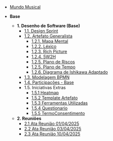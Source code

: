 <!-- docs/_sidebar.md -->

- [Mundo Musical](/)

- **Base**
  - **1. Desenho de Software (Base)**
    - [1.1. Design Sprint](/Base/1.1.DesignSprint.md)
    - [1.2. Artefato Generalista](/Base/1.2.ArtefatoGeneralista/index.md)
      - [1.2.1. Mapa Mental](/Base/1.2.ArtefatoGeneralista/1.2.1.MapaMental.md)
      - [1.2.2. Léxico](/Base/1.2.ArtefatoGeneralista/1.2.2.Lexico.md)
      - [1.2.3. Rich Picture](/Base/1.2.ArtefatoGeneralista/1.2.3.RichPicture.md)
      - [1.2.4. 5W2H](/Base/1.2.ArtefatoGeneralista/1.2.4.5W2H.md)
      - [1.2.5. Plano de Riscos](/Base/1.2.ArtefatoGeneralista/1.2.5.PlanoDeRiscos.md)
      - [1.2.5. Plano de Tempo](/Base/1.2.ArtefatoGeneralista/1.2.5.PlanoDeTempo.md)
      - [1.2.6. Diagrama de Ishikawa Adaptado](/Base/1.2.ArtefatoGeneralista/1.2.6.DiagramaIshikawa.md)
    - [1.3. Modelagem BPMN](/Base/1.3.ModelagemBPMN.md)
    - [1.4. Participações - Base](/Base/1.4.ParticipacoesBase.md)
    - 1.5. Iniciativas Extras
      - [1.5.1 Heatmap](/Base/1.5.IniciativasExtras/1.5.1.Heatmap.md)
      - [1.5.2 Template Artefato](/Base/1.5.IniciativasExtras/1.5.2.Template_artefato.md)
      - [1.5.3 Ferramentas Utilizadas](/Base/1.5.IniciativasExtras/1.5.3.Ferramentas.md)
      - [1.5.4 Questionario](/Base/1.5.IniciativasExtras/1.5.4.Questionario.md)
      - [1.5.5 TermoConsentimento](/Base/1.5.IniciativasExtras/1.5.5.TermoConsentimento.md)
  - **2. Reuniões**
    - [2.1 Ata Reunião 01/04/2025](/Base/2.0.Reunioes/ata01.md)
    - [2.2 Ata Reunião 03/04/2025](/Base/2.0.Reunioes/ata02.md)
    - [2.3 Ata Reunião 10/04/2025](/Base/2.0.Reunioes/ata03.md)
